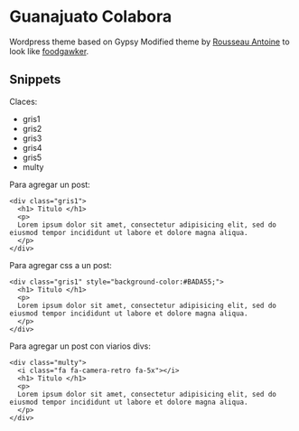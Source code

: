 # Guanajuato Colabora

Wordpress theme based on Gypsy Modified theme  by [Rousseau Antoine](a.rousseau17@hotmail.fr) to look like [foodgawker](http://foodgawker.com/).

## Snippets
Claces:
- gris1
- gris2
- gris3
- gris4
- gris5
- multy

Para agregar un post:
```
<div class="gris1">
  <h1> Titulo </h1>
  <p>
  Lorem ipsum dolor sit amet, consectetur adipisicing elit, sed do eiusmod tempor incididunt ut labore et dolore magna aliqua.
  </p>
</div>
```
Para agregar css a un post:
```
<div class="gris1" style="background-color:#BADA55;">
  <h1> Titulo </h1>
  <p>
  Lorem ipsum dolor sit amet, consectetur adipisicing elit, sed do eiusmod tempor incididunt ut labore et dolore magna aliqua.
  </p>
</div>
```
Para agregar un post con viarios divs:
```
<div class="multy">
  <i class="fa fa-camera-retro fa-5x"></i>
  <h1> Titulo </h1>
  <p>
  Lorem ipsum dolor sit amet, consectetur adipisicing elit, sed do eiusmod tempor incididunt ut labore et dolore magna aliqua.
  </p>
</div>
```
